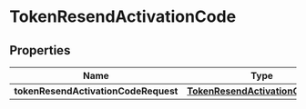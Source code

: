 

# TokenResendActivationCode


## Properties

| Name | Type | Description | Notes |
|------------ | ------------- | ------------- | -------------|
|**tokenResendActivationCodeRequest** | [**TokenResendActivationCodeData**](TokenResendActivationCodeData.md) |  |  [optional] |



